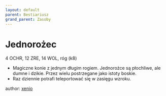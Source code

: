```yaml
---
layout: default
parent: Bestiariusz
grand_parent: Zasoby
---
```

# Jednorożec

4 OCHR, 12 ZRE, 14 WOL, róg (k8)

- Magiczne konie z jednym długim rogiem. Jednorożce są płochliwe, ale dumne i dzikie. Przez wielu postrzegane jako istoty boskie.
- Raz dziennie potrafi teleportować się w zasięgu wzroku.

author: [xenio](https://xenioinabottle.blogspot.com)
